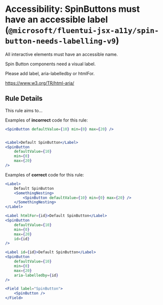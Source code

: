 # Accessibility: SpinButtons must have an accessible label (`@microsoft/fluentui-jsx-a11y/spin-button-needs-labelling-v9`)

<!-- end auto-generated rule header -->

All interactive elements must have an accessible name.

Spin Button components need a visual label.

Please add label, aria-labelledby or htmlFor.

<https://www.w3.org/TR/html-aria/>

## Rule Details

This rule aims to...

Examples of **incorrect** code for this rule:

```jsx
<SpinButton defaultValue={10} min={0} max={20} />
```

```jsx

<Label>Default SpinButton</Label>
<SpinButton
    defaultValue={10}
    min={0}
    max={20}
/>
```

Examples of **correct** code for this rule:

```jsx
<Label>
    Default SpinButton
    <SomethingNesting>
        <SpinButton defaultValue={10} min={0} max={20} />
    </SomethingNesting>
</Label>
```

```jsx
<Label htmlFor={id}>Default SpinButton</Label>
<SpinButton
    defaultValue={10}
    min={0}
    max={20}
    id={id}
/>
```

```jsx
<Label id={id}>Default SpinButton</Label>
<SpinButton
    defaultValue={10}
    min={0}
    max={20}
    aria-labelledby={id}
/>
```

```jsx
<Field label="SpinButton">
    <SpinButton />
</Field>
```
